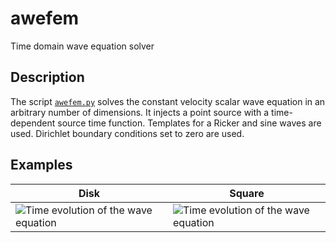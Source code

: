 # awefem
Time domain wave equation solver

Description
-----------
The script [`awefem.py`](awefem.py) solves the constant velocity scalar wave equation in an arbitrary number of dimensions. It injects a point source with a time-dependent source time function. Templates for a Ricker and sine waves are used. Dirichlet boundary conditions set to zero are used.

Examples
--------
Disk|Square
----|------
![Time evolution of the wave equation](https://raw.githubusercontent.com/cako/fenics-scripts/master/awefem/circle/circle.gif)|![Time evolution of the wave equation](https://raw.githubusercontent.com/cako/fenics-scripts/master/awefem/circle/circle.gif)



